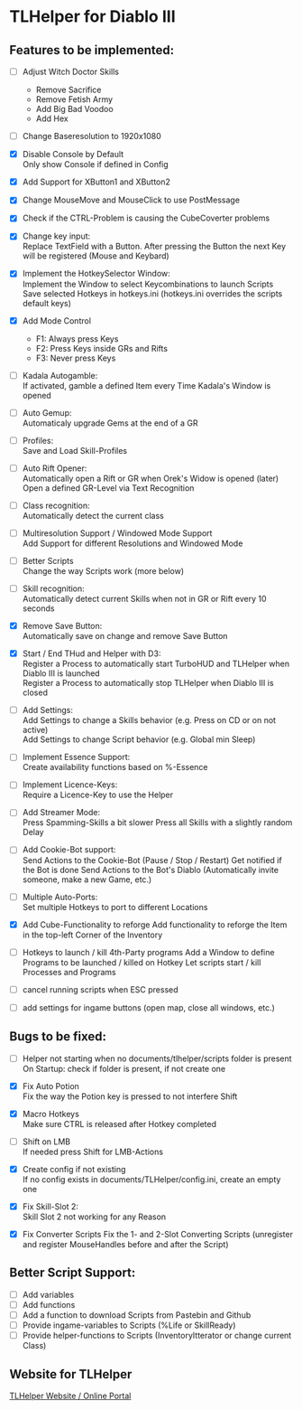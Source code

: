 # TLHelper for Diablo III

## Features to be implemented:

- [ ] Adjust Witch Doctor Skills

  - Remove Sacrifice
  - Remove Fetish Army
  - Add Big Bad Voodoo
  - Add Hex

- [ ] Change Baseresolution to 1920x1080

- [x] Disable Console by Default  
       Only show Console if defined in Config

- [x] Add Support for XButton1 and XButton2

- [x] Change MouseMove and MouseClick to use PostMessage

- [x] Check if the CTRL-Problem is causing the CubeCoverter problems

- [x] Change key input:  
       Replace TextField with a Button. After pressing the Button the next Key will be registered (Mouse and Keybard)

- [x] Implement the HotkeySelector Window:  
       Implement the Window to select Keycombinations to launch Scripts
      Save selected Hotkeys in hotkeys.ini (hotkeys.ini overrides the scripts default keys)

- [x] Add Mode Control

  - F1: Always press Keys
  - F2: Press Keys inside GRs and Rifts
  - F3: Never press Keys

- [ ] Kadala Autogamble:  
       If activated, gamble a defined Item every Time Kadala's Window is opened

- [ ] Auto Gemup:  
       Automaticaly upgrade Gems at the end of a GR

- [ ] Profiles:  
       Save and Load Skill-Profiles

- [ ] Auto Rift Opener:  
       Automatically open a Rift or GR when Orek's Widow is opened
      (later) Open a defined GR-Level via Text Recognition

- [ ] Class recognition:  
       Automatically detect the current class

- [ ] Multiresolution Support / Windowed Mode Support  
       Add Support for different Resolutions and Windowed Mode

- [ ] Better Scripts  
       Change the way Scripts work (more below)

- [ ] Skill recognition:  
       Automatically detect current Skills when not in GR or Rift every 10 seconds

- [x] Remove Save Button:  
       Automatically save on change and remove Save Button

- [x] Start / End THud and Helper with D3:  
       Register a Process to automatically start TurboHUD and TLHelper when Diablo III is launched  
       Register a Process to automatically stop TLHelper when Diablo III is closed

- [ ] Add Settings:  
       Add Settings to change a Skills behavior (e.g. Press on CD or on not active)  
       Add Settings to change Script behavior (e.g. Global min Sleep)

- [ ] Implement Essence Support:  
       Create availability functions based on %-Essence

- [ ] Implement Licence-Keys:  
       Require a Licence-Key to use the Helper

- [ ] Add Streamer Mode:  
       Press Spamming-Skills a bit slower
      Press all Skills with a slightly random Delay

- [ ] Add Cookie-Bot support:  
       Send Actions to the Cookie-Bot (Pause / Stop / Restart)
      Get notified if the Bot is done
      Send Actions to the Bot's Diablo (Automatically invite someone, make a new Game, etc.)

- [ ] Multiple Auto-Ports:  
       Set multiple Hotkeys to port to different Locations

- [x] Add Cube-Functionality to reforge
      Add functionality to reforge the Item in the top-left Corner of the Inventory

- [ ] Hotkeys to launch / kill 4th-Party programs
      Add a Window to define Programs to be launched / killed on Hotkey
      Let scripts start / kill Processes and Programs
      
- [ ] cancel running scripts when ESC pressed

- [ ] add settings for ingame buttons (open map, close all windows, etc.)

## Bugs to be fixed:

- [ ] Helper not starting when no documents/tlhelper/scripts folder is present
      On Startup: check if folder is present, if not create one

- [x] Fix Auto Potion  
       Fix the way the Potion key is pressed to not interfere Shift

- [x] Macro Hotkeys  
       Make sure CTRL is released after Hotkey completed

- [ ] Shift on LMB  
       If needed press Shift for LMB-Actions

- [x] Create config if not existing  
       If no config exists in documents/TLHelper/config.ini, create an empty one

- [x] Fix Skill-Slot 2:  
       Skill Slot 2 not working for any Reason

- [x] Fix Converter Scripts
      Fix the 1- and 2-Slot Converting Scripts (unregister and register MouseHandles before and after the Script)

## Better Script Support:

- [ ] Add variables
- [ ] Add functions
- [ ] Add a function to download Scripts from Pastebin and Github
- [ ] Provide ingame-variables to Scripts (%Life or SkillReady)
- [ ] Provide helper-functions to Scripts (InventoryItterator or change current Class)

## Website for TLHelper

[TLHelper Website / Online Portal](https://github.com/FischerEnterprise/tlhelper-temp/blob/master/WEBSITE.md)
